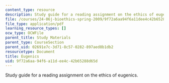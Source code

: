 ```yaml
---
content_type: resource
description: Study guide for a reading assignment on the ethics of eugenics.
file: /courses/24-06j-bioethics-spring-2009/9f72a6aa94f6a11dee4c42b65288d65d_MIT24_06Js09_study14.pdf
file_type: application/pdf
learning_resource_types: []
ocw_type: OCWFile
parent_title: Study Materials
parent_type: CourseSection
parent_uid: 02691e7c-3d71-8c57-0282-897aed8b1db2
resourcetype: Document
title: Eugenics
uid: 9f72a6aa-94f6-a11d-ee4c-42b65288d65d
---
```

Study guide for a reading assignment on the ethics of eugenics.


